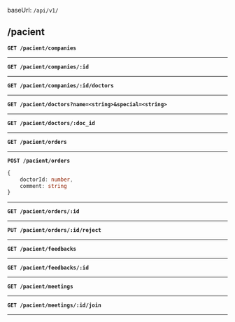 
baseUrl: `/api/v1/`

## /pacient

**`GET /pacient/companies`**

---

**`GET /pacient/companies/:id`**

---

**`GET /pacient/companies/:id/doctors`**

---

**`GET /pacient/doctors?name=<string>&special=<string>`**

---

**`GET /pacient/doctors/:doc_id`**

---

**`GET /pacient/orders`**

---

**`POST /pacient/orders`**

```ts
{
    doctorId: number, 
    comment: string
}
```

---

**`GET /pacient/orders/:id`**

---

**`PUT /pacient/orders/:id/reject`**

---

**`GET /pacient/feedbacks`**

---

**`GET /pacient/feedbacks/:id`**

---

**`GET /pacient/meetings`**

---

**`GET /pacient/meetings/:id/join`**

---